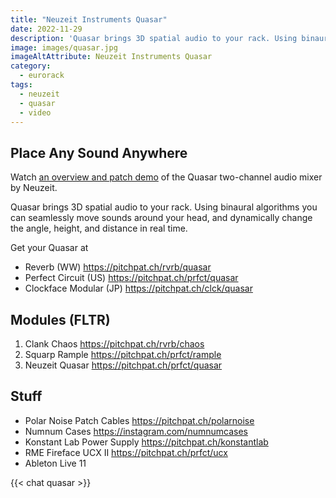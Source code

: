 ```yaml
---
title: "Neuzeit Instruments Quasar"
date: 2022-11-29
description: 'Quasar brings 3D spatial audio to your rack. Using binaural algorithms you can seamlessly move sounds around your head, and dynamically change the angle, height, and distance in real time.'
image: images/quasar.jpg
imageAltAttribute: Neuzeit Instruments Quasar
category: 
  - eurorack
tags: 
  - neuzeit
  - quasar
  - video
---
```


## Place Any Sound Anywhere 

Watch [an overview and patch demo](https://youtu.be/7w77K9tEB9E "Quasar on YouTube") of the Quasar two-channel audio mixer by Neuzeit.

Quasar brings 3D spatial audio to your rack. Using binaural algorithms you can seamlessly move sounds around your head, and dynamically change the angle, height, and distance in real time.

Get your Quasar at
* Reverb (WW)
   https://pitchpat.ch/rvrb/quasar
* Perfect Circuit (US)
   https://pitchpat.ch/prfct/quasar
* Clockface Modular (JP)
   https://pitchpat.ch/clck/quasar

## Modules (FLTR) 

1. Clank Chaos
    https://pitchpat.ch/rvrb/chaos
2. Squarp Rample
    https://pitchpat.ch/prfct/rample
3. Neuzeit Quasar
    https://pitchpat.ch/prfct/quasar

## Stuff

* Polar Noise Patch Cables
   https://pitchpat.ch/polarnoise
* Numnum Cases
   https://instagram.com/numnumcases
* Konstant Lab Power Supply
   https://pitchpat.ch/konstantlab
* RME Fireface UCX II
   https://pitchpat.ch/prfct/ucx
* Ableton Live 11

{{< chat quasar >}}